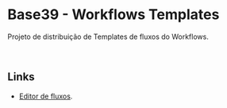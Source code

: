 # Base39 - Workflows Templates

Projeto de distribuição de Templates de fluxos do Workflows.

<br>

## Links

- [Editor de fluxos][base39_workflows_web_view].

[base39_workflows_web_view]: https://d1mt4q337yhwpr.cloudfront.net/